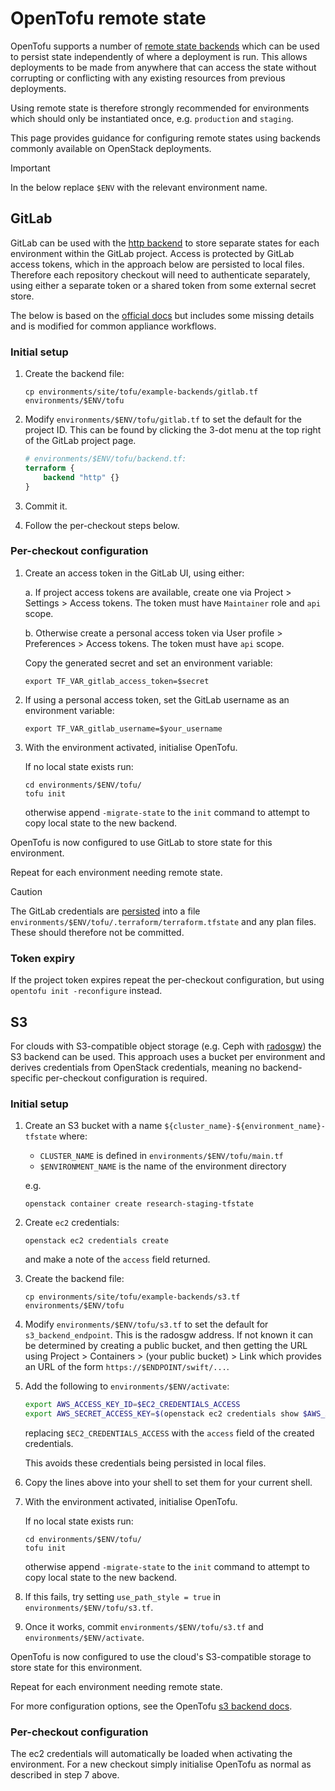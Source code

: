 # OpenTofu remote state

OpenTofu supports a number of [remote state backends](https://opentofu.org/docs/language/state/remote/)
which can be used to persist state independently of where a deployment is run.
This allows deployments to be made from anywhere that can access the state
without corrupting or conflicting with any existing resources from previous
deployments.

Using remote state is therefore strongly recommended for  environments which
should only be instantiated once, e.g. `production` and `staging`.

This page provides guidance for configuring remote states using backends
commonly available on OpenStack deployments.

> [!IMPORTANT]
> In the below replace `$ENV` with the relevant environment name.

## GitLab

GitLab can be used with the [http backend](https://opentofu.org/docs/language/settings/backends/http/)
to store separate states for each environment within the GitLab project.
Access is protected by GitLab access tokens, which in the approach below are
persisted to local files. Therefore each repository checkout will need to
authenticate separately, using either a separate token or a shared token from
some external secret store.

The below is based on the [official docs](https://docs.gitlab.com/user/infrastructure/iac/terraform_state/)
but includes some missing details and is modified for common appliance workflows.

### Initial setup

1. Create the backend file:

    ```shell
    cp environments/site/tofu/example-backends/gitlab.tf environments/$ENV/tofu
    ```

2. Modify `environments/$ENV/tofu/gitlab.tf` to set the default for the
   project ID. This can be found by clicking the 3-dot menu at the top right of
   the GitLab project page.

    ```terraform
    # environments/$ENV/tofu/backend.tf:
    terraform {
        backend "http" {}
    }
    ```

3. Commit it.

4. Follow the per-checkout steps below.

### Per-checkout configuration

1. Create an access token in the GitLab UI, using either:

   a. If project access tokens are available, create one via
      Project > Settings > Access tokens.
      The token must have `Maintainer` role and `api` scope.

   b. Otherwise create a personal access token via
      User profile > Preferences > Access tokens.
      The token must have `api` scope.
    
   Copy the generated secret and set an environment variable:

   ```shell
   export TF_VAR_gitlab_access_token=$secret
   ```

2. If using a personal access token, set the GitLab username as an environment variable:

   ```shell
   export TF_VAR_gitlab_username=$your_username
   ```

4. With the environment activated, initialise OpenTofu.

    If no local state exists run:
    
    ```shell
    cd environments/$ENV/tofu/
    tofu init
    ```
  
    otherwise append `-migrate-state` to the `init` command to attempt to copy
    local state to the new backend.

OpenTofu is now configured to use GitLab to store state for this environment.

Repeat for each environment needing remote state.

> [!CAUTION]
> The GitLab credentials are [persisted](https://opentofu.org/docs/language/settings/backends/configuration/#credentials-and-sensitive-data)
> into a file `environments/$ENV/tofu/.terraform/terraform.tfstate` and any
> plan files. These should therefore not be committed.

### Token expiry

If the project token expires repeat the per-checkout configuration, but using
`opentofu init -reconfigure` instead.

## S3

For clouds with S3-compatible object storage (e.g. Ceph with [radosgw](https://docs.ceph.com/en/latest/radosgw/))
the S3 backend can be used. This approach uses a bucket per environment and
derives credentials from OpenStack credentials, meaning no backend-specific
per-checkout configuration is required.

### Initial setup

1. Create an S3 bucket with a name `${cluster_name}-${environment_name}-tfstate`
   where:
    - `CLUSTER_NAME` is defined in `environments/$ENV/tofu/main.tf`
    - `$ENVIRONMENT_NAME` is the name of the environment directory

    e.g.

    ```shell
    openstack container create research-staging-tfstate
    ```

2. Create `ec2` credentials:

    ```shell
    openstack ec2 credentials create
    ```
    
    and make a note of the `access` field returned.

3. Create the backend file:

    ```shell
    cp environments/site/tofu/example-backends/s3.tf environments/$ENV/tofu
    ```

4. Modify `environments/$ENV/tofu/s3.tf` to set the default for `s3_backend_endpoint`.
   This is the radosgw address. If not known it can be determined by creating a
   public bucket, and then getting the URL using
    Project > Containers > (your public bucket) > Link
   which provides an URL of the form `https://$ENDPOINT/swift/...`.

5. Add the following to `environments/$ENV/activate`:

    ```bash
    export AWS_ACCESS_KEY_ID=$EC2_CREDENTIALS_ACCESS
    export AWS_SECRET_ACCESS_KEY=$(openstack ec2 credentials show $AWS_ACCESS_KEY_ID -f value -c secret)
    ```
  
    replacing `$EC2_CREDENTIALS_ACCESS` with the `access` field of the created
    credentials.

    This avoids these credentials being persisted in local files.

6. Copy the lines above into your shell to set them for your current shell.

7. With the environment activated, initialise OpenTofu.

    If no local state exists run:
    
    ```shell
    cd environments/$ENV/tofu/
    tofu init
    ```
  
    otherwise append `-migrate-state` to the `init` command to attempt to copy
    local state to the new backend.

8. If this fails, try setting `use_path_style = true` in `environments/$ENV/tofu/s3.tf`.

9. Once it works, commit `environments/$ENV/tofu/s3.tf` and `environments/$ENV/activate`.

OpenTofu is now configured to use the cloud's S3-compatible storage to store
state for this environment. 

Repeat for each environment needing remote state.

For more configuration options, see the OpenTofu [s3 backend docs](https://opentofu.org/docs/language/settings/backends/s3/).

### Per-checkout configuration

The ec2 credentials will automatically be loaded when activating the environment.
For a new checkout simply initialise OpenTofu as normal as described in step 7 above.
